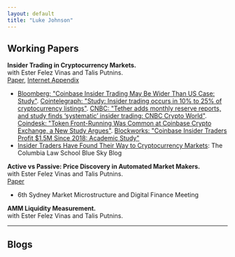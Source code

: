 ```yaml
---
layout: default
title: "Luke Johnson"
---
```


## Working Papers

**Insider Trading in Cryptocurrency Markets.** <br>
with Ester Felez Vinas and Talis Putnins. <br>
[Paper](https://papers.ssrn.com/sol3/papers.cfm?abstract_id=4184367), [Internet Appendix](/it-cc/internet-appendix.pdf) 
- [Bloomberg: "Coinbase Insider Trading May Be Wider Than US Case: Study"](https://www.bloomberg.com/news/articles/2022-08-17/coinbase-insider-trading-may-be-wider-than-us-case-study-says). [Cointelegraph: "Study: Insider trading occurs in 10% to 25% of cryptocurrency listings"](https://cointelegraph.com/news/study-insider-trading-occurs-in-10-to-25-of-cryptocurrency-listings). [CNBC: "Tether adds monthly reserve reports, and study finds ‘systematic’ insider trading: CNBC Crypto World"](https://www.cnbc.com/video/2022/08/18/bitcoin-break-losing-streak-study-finds-systematic-insider-trading-cnbc-crypto-world.html). [Coindesk: "Token Front-Running Was Common at Coinbase Crypto Exchange, a New Study Argues"](https://www.coindesk.com/business/2022/08/17/token-front-running-was-common-at-coinbase-a-new-study-argues/). [Blockworks: "Coinbase Insider Traders Profit $1.5M Since 2018: Academic Study"](https://blockworks.co/news/coinbase-insider-traders-profit-1-5m-since-2018-academic-study) 
- [Insider Traders Have Found Their Way to Cryptocurrency Markets](https://clsbluesky.law.columbia.edu/2022/08/26/insider-traders-have-found-their-way-to-cryptocurrency-markets/): The Columbia Law School Blue Sky Blog


**Active vs Passive: Price Discovery in Automated Market Makers.** <br>
with Ester Felez Vinas and Talis Putnins. <br>
[Paper](/avp-pd/paper.pdf) 
- 6th Sydney Market Microstructure and Digital Finance Meeting


**AMM Liquidity Measurement.** <br>
with Ester Felez Vinas and Talis Putnins. <br>


---

## Blogs




